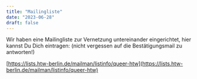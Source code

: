 ```yaml
---
title: "Mailingliste"
date: "2023-06-28"
draft: false
---
```


Wir haben eine Mailingliste zur Vernetzung untereinander eingerichtet,<!--more--> hier kannst Du Dich eintragen: (nicht vergessen auf die Bestätigungsmail zu antworten!)

[https://lists.htw-berlin.de/mailman/listinfo/queer-htw](https://lists.htw-berlin.de/mailman/listinfo/queer-htw)

